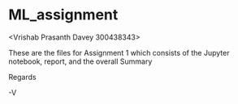 # ML_assignment
<Vrishab Prasanth Davey 300438343>

These are the files for Assignment 1 which consists of the Jupyter notebook, report, and the overall Summary

Regards

-V
